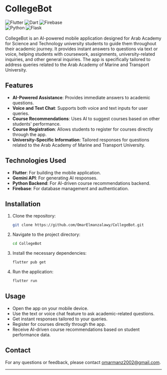 # CollegeBot 
![Flutter](https://img.shields.io/badge/Flutter-%2302569B.svg?style=for-the-badge&logo=Flutter&logoColor=white) ![Dart](https://img.shields.io/badge/dart-%230175C2.svg?style=for-the-badge&logo=dart&logoColor=white)
 ![Firebase](https://img.shields.io/badge/firebase-a08021?style=for-the-badge&logo=firebase&logoColor=ffcd34) <br> ![Python](https://img.shields.io/badge/python-3670A0?style=for-the-badge&logo=python&logoColor=ffdd54) ![Flask](https://img.shields.io/badge/flask-%23000.svg?style=for-the-badge&logo=flask&logoColor=white) <br><br>
CollegeBot is an AI-powered mobile application designed for Arab Academy for Science and Technology university students to guide them throughout their academic journey. It provides instant answers to questions via text or voice, helping students with coursework, assignments, university-related inquiries, and other general inquiries. The app is specifically tailored to address queries related to the Arab Academy of Marine and Transport University.

<!---## Preview-->



## Features

- **AI-Powered Assistance**: Provides immediate answers to academic questions.
- **Voice and Text Chat**: Supports both voice and text inputs for user queries.
- **Course Recommendations**: Uses AI to suggest courses based on other students' performance.
- **Course Registration**: Allows students to register for courses directly through the app.
- **University-Specific Information**: Tailored responses for questions related to the Arab Academy of Marine and Transport University.

## Technologies Used

- **Flutter**: For building the mobile application.
- **Gemini API**: For generating AI responses.
- **Python Backend**: For AI-driven course recommendations backend.
- **Firebase**: For database management and authentication.

## Installation

1. Clone the repository:
    ```bash
    git clone https://github.com/OmarElmanzalawy/CollegeBot.git
    ```
2. Navigate to the project directory:
    ```bash
    cd CollegeBot
    ```
3. Install the necessary dependencies:
    ```bash
    flutter pub get
    ```
4. Run the application:
    ```bash
    flutter run
    ```

## Usage

- Open the app on your mobile device.
- Use the text or voice chat feature to ask academic-related questions.
- Get instant responses tailored to your queries.
- Register for courses directly through the app.
- Receive AI-driven course recommendations based on student performance data.


## Contact

For any questions or feedback, please contact [omarmanz2002@gmail.com](mailto:omarmanz2002@gmail.com).

---
